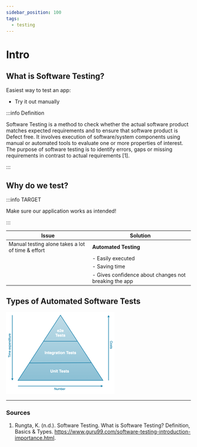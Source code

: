 ```yaml
---
sidebar_position: 100
tags:
  - testing
---
```


# Intro

## What is Software Testing?

Easiest way to test an app:

- Try it out manually

:::info Definition

Software Testing is a method to check whether the actual software product matches expected requirements and to ensure
that software product is Defect free.
It involves execution of software/system components using manual or automated tools to evaluate one or more properties
of interest.
The purpose of software testing is to identify errors, gaps or missing requirements in contrast to actual
requirements [1].

:::

## Why do we test?

:::info TARGET

Make sure our application works as intended!

:::

| Issue                                             | Solution                                              |
|---------------------------------------------------|-------------------------------------------------------|
| Manual testing alone takes a lot of time & effort | **Automated Testing**                                 |
|                                                   | - Easily executed                                     |
|                                                   | - Saving time                                         |
|                                                   | - Gives confidence about changes not breaking the app |

## Types of Automated Software Tests
![TestingPyramid](testing-pyramid.png)

---

### Sources

1. Rungta, K. (n.d.). Software Testing. What is Software Testing? Definition, Basics &
   Types. https://www.guru99.com/software-testing-introduction-importance.html. 

